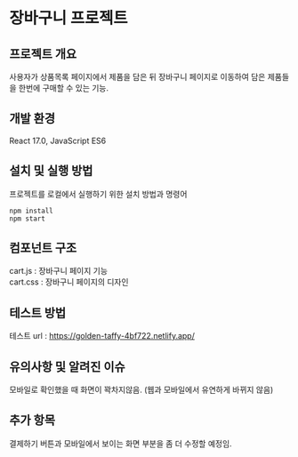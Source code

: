 # 장바구니 프로젝트

## 프로젝트 개요
사용자가 상품목록 페이지에서 제품을 담은 뒤
장바구니 페이지로 이동하여 담은 제품들을 한번에 구매할 수 있는 기능.

## 개발 환경

 React 17.0, JavaScript ES6

## 설치 및 실행 방법

프로젝트를 로컬에서 실행하기 위한 설치 방법과 명령어

```
npm install
npm start
```

## 컴포넌트 구조

cart.js : 장바구니 페이지 기능<br>
cart.css : 장바구니 페이지의 디자인

## 테스트 방법

테스트 url : https://golden-taffy-4bf722.netlify.app/ 

## 유의사항 및 알려진 이슈

모바일로 확인했을 때 화면이 꽉차지않음. (웹과 모바일에서 유연하게 바뀌지 않음)

## 추가 항목

결제하기 버튼과 모바일에서 보이는 화면 부분을 좀 더 수정할 예정임.
